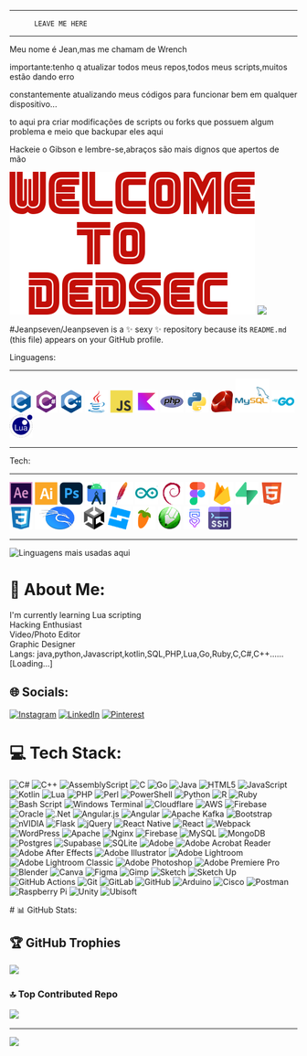 ____________________________________

          LEAVE ME HERE
____________________________________
<!--   
███████╗███████╗ ██████╗  ██████╗██╗███████╗████████╗██╗   ██╗
██╔════╝██╔════╝██╔═══██╗██╔════╝██║██╔════╝╚══██╔══╝╚██╗ ██╔╝
█████╗  ███████╗██║   ██║██║     ██║█████╗     ██║    ╚████╔╝ 
██╔══╝  ╚════██║██║   ██║██║     ██║██╔══╝     ██║     ╚██╔╝  
██║     ███████║╚██████╔╝╚██████╗██║███████╗   ██║      ██║   
╚═╝     ╚══════╝ ╚═════╝  ╚═════╝╚═╝╚══════╝   ╚═╝      ╚═╝   
                                                    
 
   _   
 _| |_ 
|_   _|
  |_|  

 /$$$$$$$  /$$$$$$$$ /$$$$$$$   /$$$$$$  /$$$$$$$$  /$$$$$$ 
| $$__  $$| $$_____/| $$__  $$ /$$__  $$| $$_____/ /$$__  $$
| $$  \ $$| $$      | $$  \ $$| $$  \__/| $$      | $$  \__/
| $$  | $$| $$$$$   | $$  | $$|  $$$$$$ | $$$$$   | $$      
| $$  | $$| $$__/   | $$  | $$ \____  $$| $$__/   | $$      
| $$  | $$| $$      | $$  | $$ /$$  \ $$| $$      | $$    $$
| $$$$$$$/| $$$$$$$$| $$$$$$$/|  $$$$$$/| $$$$$$$$|  $$$$$$/
|_______/ |________/|_______/  \______/ |________/ \______/ 
                                                            
    :::     :::::::::: :::     ::: :::::::::: :::::::::  
   :+:      :+:        :+:     :+: :+:        :+:    :+: 
  +:+ +:+   +:+        +:+     +:+ +:+        +:+    +:+ 
 +#+  +:+   +#++:++#   +#+     +:+ +#++:++#   +#++:++#:  
+#+#+#+#+#+ +#+         +#+   +#+  +#+        +#+    +#+ 
      #+#   #+#          #+#+#+#   #+#        #+#    #+# 
      ###   ##########     ###     ########## ###    ### 

      ⠀⠀⠀⠀⠀⠀⠀⠀⠀⠀⠀⠀⠀⠀⠀⠀⠀⠀⠀⠀⠀⠀⠀⠀⠀⠀⠀⠀⠀⠀⠀⠀⠀⠀⠀⠀⠀⠀⠀⠀⠀⠀⠀⠀⠀⠀⠀⠀⠀⠀⠀⠀⠀⠀⠀⠀⠀⠀⠀⠀⠀⠀⠀⠀⠀
⠀⠀⠀⠀⠀⠀⠀⠀⠀⠀⠀⠀⠀⠀⠀⠀⠀⠀⠀⠀⠀⠀⠀⠀⠀⠀⠀⠀⠀⠀⠀⠀⠀⠀⠀⠀⠀⠀⠀⠀⠀⠀⠀⠀⠀⠀⠀⠀⠀⠀⠀⠀⠀⠀⠀⠀⠀⠀⠀⠀⠀⠀⠀⠀⠀
⠀⠀⠀⠀⠀⠀⠀⠀⠀⠀⠀⠀⠀⠀⠀⠀⠀⠀⠀⠀⠀⠀⠀⠀⠀⠀⠀⢀⣀⠶⣶⣶⠂⣰⣶⢀⡀⠀⠀⠀⠀⠀⠀⠀⠀⠀⠀⠀⠀⠀⠀⠀⠀⠀⠀⠀⠀⠀⠀⠀⠀⠀⠀⠀⠀
⠀⠀⠀⠀⠀⠀⠀⠀⠀⠀⠀⠀⠀⠀⠀⠀⠀⠀⠀⠀⠀⠀⠀⠀⢠⣤⣾⣿⣿⣾⣿⣿⣾⣿⣿⣾⣷⣿⣶⣦⠀⠀⠀⠀⠀⠀⠀⠀⠀⠀⠀⠀⠀⠀⠀⠀⠀⠀⠀⠀⠀⠀⠀⠀⠀
⠀⠀⠀⠀⠀⠀⠀⠀⠀⠀⠀⠀⠀⠀⠀⠀⠀⠀⠀⠀⠀⠀⠀⣀⣿⣿⣿⣿⡿⢉⣿⣿⣿⣿⠿⢙⣿⣿⣿⣿⠿⣹⣤⣀⡀⠀⠀⠀⠀⠀⠀⠀⠀⠀⠀⠀⠀⠀⠀⠀⠀⠀⠀⠀⠀
⠀⠀⠀⠀⠀⠀⠀⠀⠀⠀⠀⠀⠀⠀⠀⠀⠀⠀⠀⠀⠀⢀⣰⣿⣿⣿⡿⢋⣴⣿⣿⣿⡿⢋⣴⣿⣿⣿⡿⢋⣴⣿⣿⣿⡷⢀⣀⠀⠀⠀⠀⠀⠀⠀⠀⠀⠀⠀⠀⠀⠀⠀⠀⠀⠀
⠀⠀⠀⠀⠀⠀⠀⠀⠀⠀⠀⠀⠀⠀⠀⠀⠀⠀⠀⢠⣤⣿⣿⣬⣿⣿⣤⣾⣿⣤⣿⣿⣤⣾⣿⣬⣿⣿⣴⣿⣯⣼⣿⣿⣴⣿⣿⣤⡀⠀⠀⠀⠀⠀⠀⠀⠀⠀⠀⠀⠀⠀⠀⠀⠀
⠀⠀⠀⠀⠀⠀⠀⠀⠀⠀⠀⠀⠀⠀⠀⠀⠀⠀⣠⣾⣿⣿⣿⠿⣿⣿⣿⣿⣿⠿⣿⣿⣿⣿⣿⠿⣿⣿⣿⣿⣿⠿⣿⣿⣿⣿⣿⠿⠄⠀⠀⠀⠀⠀⠀⠀⠀⠀⠀⠀⠀⠀⠀⠀⠀
⠀⠀⠀⠀⠀⠀⠀⠀⠀⠀⠀⠀⠀⠀⠀⠀⠀⢀⣿⣿⣿⡿⠃⣠⣿⣿⣿⡿⠛⣠⣿⣿⣿⡿⠃⣸⣿⣿⣿⡿⠃⣸⣿⣿⣿⡿⢃⣼⡇⠀⠀⠀⠀⠀⠀⠀⠀⠀⠀⠀⠀⠀⠀⠀⠀
⠀⠀⠀⠀⠀⠀⠀⠀⠀⠀⠀⠀⠀⠀⠀⠀⢀⠻⣿⣿⠟⣡⣾⠿⣿⣿⠏⣱⣾⠿⣿⣿⠏⣱⣿⠿⣿⣿⠏⣱⡿⢿⣿⣿⠏⣰⣿⢿⣿⠀⠀⠀⠀⠀⠀⠀⠀⠀⠀⠀⠀⠀⠀⠀⠀
⠀⠀⠀⠀⠀⠀⠀⠀⠀⠀⠀⠀⠀⠀⠀⠀⢸⣶⣿⣿⣶⣿⣿⣶⣿⣿⣶⣿⣿⣶⣿⣿⣾⣿⣿⣶⣿⣿⣾⣿⣿⣶⣿⣿⣾⣿⣿⣾⣿⠀⠀⠀⠀⠀⠀⠀⠀⠀⠀⠀⠀⠀⠀⠀⠀
⠀⠀⠀⠀⠀⠀⠀⠀⠀⠀⠀⠀⠀⠀⠀⢠⠼⢛⣿⣿⣿⣿⡿⢛⣿⣿⣿⣿⡿⠻⠿⠿⠿⢿⠿⢛⣿⣿⣿⣿⠟⢛⣿⣿⣿⣿⠟⢛⣿⡧⠀⠀⠀⠀⠀⠀⠀⠀⠀⠀⠀⠀⠀⠀⠀
⠀⠀⠀⠀⠀⠀⠀⠀⠀⠀⠀⠀⠀⠀⠀⢈⣱⣿⣿⣿⡿⠋⣰⣿⣿⣿⡿⠏⠁⠀⠀⠀⠀⠈⠀⠙⠿⠿⠿⢋⣴⣿⣿⣿⡿⢋⣴⣿⣿⣷⡆⠀⠀⠀⠀⠀⠀⠀⠀⠀⠀⠀⠀⠀⠀
⠀⠀⠀⠀⠀⠀⠀⠀⠀⠀⠀⠀⠀⠀⠀⣼⣿⣤⣿⣿⣤⣿⣿⡤⠟⠁⠀⠀⠀⠀⠀⠀⠀⠀⠀⠀⠀⠀⠀⠀⠀⠘⠛⢿⣴⣿⣿⣼⣿⣯⣤⡀⠀⠀⠀⠀⠀⠀⠀⠀⠀⠀⠀⠀⠀
⠀⠀⠀⠀⠀⠀⠀⠀⠀⠀⠀⠀⠀⠀⠀⢸⣿⠿⣿⣿⣿⡿⠛⠀⠀⠀⠀⠀⠀⠀⠀⠀⠀⠀⠀⠀⠀⠀⠀⠀⠀⠀⠀⠀⠈⠻⣿⢿⣿⣿⣿⡇⠀⠀⠀⠀⠀⠀⠀⠀⠀⠀⠀⠀⠀
⠀⠀⠀⠀⠀⠀⠀⠀⠀⠀⠀⠀⠀⠀⠀⠸⢋⠰⣿⣿⡿⠁⠀⠀⠀⠀⠀⠀⠀⠀⠀⠀⠀⠀⠀⠀⠀⠀⠀⠀⠀⠀⠀⠀⠀⠀⣉⢾⣿⡿⢿⠿⠀⠀⠀⠀⠀⠀⠀⠀⠀⠀⠀⠀⠀
⠀⠀⠀⠀⠀⠀⠀⠀⠀⠀⠀⠀⠀⠀⠀⡔⢢⠘⣿⣿⠀⠀⠀⠀⠀⢠⠀⡄⠀⠀⠀⠀⠀⠀⠀⠀⠀⣤⢂⡜⣠⠀⠀⠀⠀⠐⣄⢺⡛⣄⢢⡐⡄⠀⠀⠀⠀⠀⠀⠀⠀⠀⠀⠀⠀
⠀⠀⠀⠀⠀⣀⣀⣶⣶⣤⡄⣀⣀⣀⣴⣿⡿⣉⣿⣿⣿⠀⠀⠀⢸⣿⣿⣿⡿⡁⠀⠀⢀⡀⠀⢸⣿⣿⣿⣿⠿⠁⠀⠀⢀⣸⠏⣩⣿⣿⣿⣿⠇⣠⣶⣶⣴⣦⠄⣠⣀⣀⠀⠀⠀
⠀⠀⢀⠀⡐⣈⣿⣿⣿⢋⡑⢈⣿⣿⣿⠋⠀⣨⣿⣿⡿⠂⠀⠀⠈⠙⡿⢋⡐⠁⠀⠀⡖⢃⠀⠀⠙⠻⠛⠋⠀⠀⠀⠀⡘⢉⠂⣹⣿⣿⡟⢉⠂⣹⣿⣿⡟⠁⠀⣹⣿⣿⡗⣀⠀
⠀⡜⢠⠃⠈⢠⣿⠟⠀⠃⠀⢤⣿⠟⠀⠃⠘⢤⡿⠛⡀⠃⠀⠀⠀⠀⠀⠀⠀⠀⠀⠚⡄⢣⠚⠀⠀⠀⠀⠀⠀⠀⠀⠀⡜⢠⠑⣼⣿⠋⠘⠀⠀⣜⠛⠋⠈⠠⠃⡼⠛⠃⠀⠠⠃
⣶⣾⣶⣷⣼⠶⣷⣾⣶⣷⣾⠶⣷⣾⣶⣷⣾⠶⣷⣾⣶⣇⠀⠀⠀⠀⠀⠀⠀⠀⠀⠉⠀⠀⠉⠀⠀⠀⠀⠀⠀⠀⠀⣀⣾⣷⠷⢠⣶⠧⣾⣷⠇⢰⣶⠷⣾⣶⠇⢰⣶⠇⢸⣶⠇
⣽⣿⣿⠛⢃⠐⣿⣿⣿⠛⢋⠐⣿⣿⣿⠋⢉⠐⣿⣿⣿⠋⢀⠀⣄⣀⡆⠀⠀⠀⠀⠀⠀⠀⠀⠀⠀⠀⠀⠀⣀⠒⢂⣿⡟⠋⣀⠚⢉⣶⡟⠋⡀⠚⢡⣾⡟⠉⡀⠚⢡⣾⡟⠁⡀
⣿⠟⠀⠀⠀⢘⡿⠟⠀⠈⠡⢘⡿⠟⠀⠌⠠⠚⡿⠛⠀⠌⠠⢛⡿⠟⠠⠜⠠⢀⠀⠀⠀⠀⠀⢸⡇⠀⡠⠜⠀⢸⡿⠋⡀⠈⠀⣻⡿⠋⠀⠘⠀⣻⡿⠃⠠⠘⠄⢻⠿⠃⠠⠐⠀
⣁⣰⠈⣄⣱⠈⣁⣰⠉⣎⣱⠈⣁⣰⠉⣎⣰⠉⣁⣰⠉⣎⣰⠉⣁⣰⠀⠈⠱⢉⣁⣀⠁⣀⣶⢈⡁⣦⠁⠀⠀⢈⣁⣦⢱⣌⣦⢉⣁⡆⢱⡈⡄⢉⣀⡆⢱⠉⡄⢉⣀⡆⢡⠈⡆
⡟⢩⣴⡟⠃⢠⣿⢫⣶⣿⠋⢠⡟⢣⣶⡟⠋⢠⡟⢣⣾⡟⠋⣤⡟⢣⠂⠀⠀⠈⠛⠁⠚⠛⠁⠘⠃⠀⠀⠀⠀⣼⡟⢡⠂⠙⠁⣼⡟⡅⢢⠐⠀⣼⡟⡕⠊⠒⠀⣼⠛⡕⠀⠐⠀
⣠⣾⠿⠁⡠⢈⡁⢾⠟⢁⡰⢈⡑⢾⠟⢁⡰⢉⡁⢈⠋⢁⠰⣉⡱⢈⠆⠀⠀⠀⠀⠀⠀⠀⠀⠀⠀⠀⠀⠀⠀⣉⡱⣉⠎⢀⠖⣉⠱⡁⠎⢀⠂⣉⠰⡁⠈⣀⠂⣉⠀⡁⠀⣀⠆
⡄⠃⢠⠂⠐⢠⡄⠂⠄⠂⠐⢠⡔⠂⠄⠂⠐⢤⡄⠀⠄⠢⠐⣤⡔⠂⠄⢢⠀⠀⠀⠀⠀⠀⠀⠀⠀⠀⠀⠠⠒⣤⠔⠀⡔⠠⠒⣤⠐⠀⠔⠠⠂⣼⠓⠀⠔⠠⠂⣼⠒⠠⡐⢀⠂
⠄⡸⢀⠀⡸⠀⢄⡸⣀⢇⡨⠀⢄⡸⡀⢇⠨⠀⢄⠸⡀⢇⠸⠀⢄⠸⡈⢆⠹⠠⢄⠀⡀⢀⠀⠠⢄⠤⡸⢇⠄⠠⢄⠻⡸⢀⠗⢠⣶⠇⣸⣶⠇⢰⣦⢇⣸⣶⠇⢰⣴⠇⣸⣀⠇
⠂⡑⢈⠀⢀⠒⢂⡑⣀⠆⢁⠰⢊⡑⣀⠊⢀⠒⢊⡀⣁⠊⢀⠲⢊⡐⡁⠊⢀⠲⢈⠐⡁⠊⣀⠒⢊⠐⡑⠂⣀⠒⢊⠒⡑⠈⣀⠺⢉⣾⡿⠉⡀⠞⢩⣾⡟⠉⡀⠚⣡⣾⡟⠁⡀
⠃⠜⠀⠀⢂⠘⠣⡜⠀⡄⢃⠘⠣⡘⠀⡜⠂⠛⠣⠘⠀⡜⠀⠛⢣⠘⠀⡜⠀⠀⢣⠘⠀⡜⠀⠈⢣⠘⠠⡜⠀⠘⢢⠛⠀⠘⡀⢻⣿⠋⠀⠘⡀⢻⣿⠋⢀⠘⡄⢻⡿⠃⠀⠐⠀
⡁⢰⠈⡀⢠⠉⡁⢠⠉⡀⢠⠉⡁⢠⠉⡀⢠⠉⡁⢠⠉⡀⢠⠉⣁⣠⢁⣄⣤⢉⣁⣤⠁⣀⣤⢉⡁⣤⢁⡀⣀⢉⣁⣤⢡⣌⣤⢉⣁⡆⢱⣈⡄⢉⣀⡄⢡⣈⡄⢉⣀⡎⢡⠉⡄
⡁⢊⠐⡀⠀⣠⡕⢊⠒⡑⠊⣠⡑⢂⠒⡑⠊⣀⡑⢊⣶⡗⠊⣨⡟⢁⣶⡟⠉⣨⡟⣡⣾⡟⠁⣈⡐⢀⢊⡑⠈⢸⡟⣡⣾⡟⠁⣼⡟⣡⣾⡟⠁⣼⠟⡑⢚⠛⠁⣸⠛⡁⠂⠐⠁
⠄⢣⠘⠀⠘⠀⠄⢣⠙⠀⠘⠀⣼⡧⠁⠠⠜⠤⣼⡿⠋⠠⠘⠤⣼⡿⠃⠠⠘⠤⣼⡿⠃⠠⠉⣤⠜⠤⠃⠀⠀⢤⣼⠿⠃⠠⠉⠤⠜⠟⠃⠠⠁⠤⠞⠄⠁⠤⠃⢤⠉⡄⠀⠤⠃

⣿⣿⣿⣿⣿⣿⣿⣿⣿⣿⣿⣿⣿⣿⣿⣿⣿⣿⣿⣿⣿⣿⣿⣿⣿⣿⣿⣿⣿⣿⣿⣿⣿⣿⣿⣿⣿⣿⣿⣿⣿⣿⣿⣿⣿⣿⡇
⣿⣿⣿⣿⣿⣿⣿⣿⣿⣿⣿⣿⣿⣿⣿⣿⣿⣿⣿⣿⣿⣿⣿⣿⣿⣿⣿⣿⣿⣿⣿⣿⣿⣿⣿⣿⣿⣿⣿⣿⣿⣿⣿⣿⣿⣿⡇
⣿⣿⣿⣿⣿⣿⣿⣿⣿⣿⣿⣿⣿⣿⣿⣿⣿⣿⣿⣿⣿⣿⣿⣿⣿⣿⣿⣿⣿⣿⣿⣿⣿⣿⣿⣿⣿⣿⣿⣿⣿⣿⣿⣿⣿⣿⡇
⣿⣿⣿⣿⣿⣿⣿⣿⣿⣿⣿⣿⣿⣿⣿⣿⣿⣿⣿⣿⣿⣿⣿⣿⣿⣿⣿⣿⣿⣿⣿⣿⣿⣿⣿⣿⣿⣿⣿⣿⣿⣿⣿⣿⣿⣿⡇
⣿⣿⣿⣿⣿⣿⠿⣿⣿⣿⣿⣿⣿⣿⣿⣿⣿⣿⣿⣿⣿⣿⣿⣿⣿⣿⣿⣿⣿⣿⣿⣿⣿⣿⣿⣿⣿⣿⣿⣿⣿⣿⣿⣿⣿⣿⡇
⣿⣿⣿⣿⡿⢫⣾⡿⠿⠿⠟⠉⣿⣿⣿⣿⣿⣿⣿⣿⣿⣿⣿⣿⣿⣿⣿⣿⣿⣿⣿⣿⣿⣿⣿⣿⣿⣿⣿⣿⣿⣿⣿⣿⣿⣿⡇
⣿⣿⣿⠟⣱⠿⣩⣄⣶⣶⢦⠮⠭⠙⢛⣿⣿⣿⣿⣿⣿⣿⣿⣿⣿⣿⣿⣿⣿⣿⣿⣿⣿⣿⣿⣿⣿⣿⣿⣿⣿⣿⣿⣿⣿⣿⡇
⣿⣿⡏⣼⡇⣾⣿⡏⣿⣉⣉⠉⠉⠄⠠⢿⡇⣿⣿⣿⣿⣿⣿⣿⣿⣿⣿⣿⣿⣿⣿⣿⣿⣿⣿⣿⣿⣿⣿⣿⣿⣿⣿⣿⣿⣿⡇
⣿⣿⢰⣿⡇⣽⢛⠛⠻⠄⠒⢀⣲⣶⣿⣶⣄⠻⣿⣿⣿⣿⣿⣿⣿⣿⣿⣿⣿⣿⣿⣿⣿⣿⣿⣿⣿⣿⣿⣿⣿⣿⣿⣿⣿⣿⡇
⣿⣯⣘⣛⡃⣿⢠⣶⣿⣿⣷⣶⣬⣛⠿⣿⣿⣧⡙⢛⣿⣿⣿⣿⣿⣿⣿⣿⣿⣿⣿⣿⣿⣿⣿⣿⣿⣿⣿⣿⣿⣿⣿⣿⣿⣿⡇
⣿⣿⣿⣿⡇⡏⣾⣿⣿⣿⣿⣿⣿⣿⣷⣤⡙⢿⣷⡌⢉⣿⣿⣿⣿⣿⣿⣿⣿⣿⣿⣿⣿⣿⣿⣿⣿⣿⣿⣿⣿⣿⣿⣿⣿⣿⡇
⣿⣿⣿⣿⣷⢰⣿⣿⣿⣿⣿⣿⣿⣿⣿⣿⣡⡎⠟⣡⣾⣿⣿⣿⠿⠿⣿⣿⣿⣿⣿⣿⣿⣿⣿⣿⣿⣿⣿⣿⣿⣿⣿⣿⣿⣿⡇
⣿⣿⣿⣿⡇⠹⠿⢿⣿⣿⣿⣿⣿⣿⣿⣿⡟⣡⣾⣿⡿⢋⣅⣀⣿⣿⣇⣂⣨⡙⢿⣿⣿⣿⣿⣿⣿⣿⣿⣿⣿⣿⣿⣿⣿⣿⡇
⣿⣿⣿⠟⣠⣤⣤⣤⣄⡈⠙⠻⣿⢃⣿⠋⣼⣿⣿⣿⠃⣸⣿⣿⣿⣵⣾⣿⡟⢿⣆⢻⣿⣿⣿⣿⣿⣿⣿⣿⣿⣿⣿⣿⣿⣿⡇
⣿⣿⣿⢸⣿⣿⣿⣿⣿⣿⣷⣤⡈⡘⢿⢸⣿⣿⣿⣏⢘⡓⣿⢒⣚⡻⢿⣿⣇⢸⣿⢸⣿⣿⣿⣿⣿⣿⣿⣿⣿⣿⣿⣿⣿⣿⡇
⣿⣿⡇⣸⣿⣿⣿⣿⣿⣿⣿⣿⣷⣌⢲⡘⣿⣿⣿⣿⠸⠣⠹⠙⣿⡿⢸⡟⡿⣿⠁⣼⣿⣿⣿⣿⣿⣿⣿⣿⣿⣿⣿⣿⣿⣿⡇
⣿⣿⢡⣿⣿⣿⣿⣿⣿⣿⣿⣿⣿⣿⣦⠳⡜⢿⣿⣧⠰⡂⠃⣦⣬⠴⣷⠄⢊⡼⢣⣿⣿⣿⣿⣿⣿⣿⣿⣿⣿⣿⣿⣿⣿⣿⡇
⣿⡟⣼⣿⣿⣿⣿⣿⣿⣿⣿⣿⣿⣿⣿⣧⡹⠀⡙⢿⡇⠀⠒⠛⠟⢰⡆⠄⢨⣴⣿⣿⣿⣿⣿⣿⣿⣿⣿⣿⣿⣿⣿⣿⣿⣿⡇
⣿⡇⠃⢻⠏⣹⣿⣿⣿⣿⣿⣿⣿⣿⣿⣿⣧⢸⣿⣄⢻⣶⡆⠀⣾⡟⠀⠿⢠⣿⣿⣿⣿⣿⣿⣿⣿⣿⣿⣿⣿⣿⣿⣿⣿⣿⡇
⣿⠃⠀⠈⡀⣿⣿⣿⣿⣿⣿⣿⣿⣿⣿⣿⣿⠘⣿⣿⣇⢻⣧⡀⠉⣀⠎⠀⣿⣿⣿⣿⣿⣿⣿⣿⣿⣿⣿⣿⣿⣿⣿⣿⣿⣿⡇
⡿⢀⠐⠀⢠⢹⣿⣿⣿⠈⣿⣿⣿⣿⣿⣿⡟⣰⣿⣿⣿⠸⠟⡓⠄⠀⠃⠡⠯⠭⠭⠁⢸⣿⣿⣿⣿⣿⣿⣿⣿⣿⣿⣿⣿⣿⡇
⠇⠀⠈⠗⡀⠸⣿⣿⠏⢀⣿⣿⣿⣿⣿⢋⣰⣿⣿⣿⡿⠈⢡⡴⢠⣵⣶⠶⢟⠁⠁⠈⣿⣿⣿⣿⣿⣿⣿⣿⣿⣿⣿⣿⣿⣿⡇
⠀⡄⢀⢰⡀⣂⠿⠡⢂⣼⣷⣬⡝⢋⣤⣽⣟⣛⣛⠛⠠⣀⣼⡼⠍⢁⡦⠭⠐⢠⡴⣃⣿⣿⣿⣿⣿⣿⣿⣿⣿⣿⣿⣿⣿⣿⡇
⠀⣿⣆⡨⠁⠐⡤⢡⣿⣿⣿⣿⡇⢸⣿⣿⣿⣿⠇⠀⠁⣸⠤⣀⣀⣠⠤⢆⡴⠊⠀⣿⣿⣿⣿⣿⣿⣿⣿⣿⣿⣿⣿⣿⣿⣿⡇
⣦⣿⣿⣷⡄⠀⢄⢺⣿⣿⣿⣿⣇⣿⣿⣿⣿⣇⠈⠀⣤⠟⣀⣉⣀⠀⡠⠊⢀⠀⢸⣿⣿⣿⣿⣿⣿⣿⣿⣿⣿⣿⣿⣿⣿⣿⡇
⣿⣿⣿⣿⣿⣦⠻⢊⠻⣿⣿⣿⣿⣿⣿⣿⣿⠀⠀⣖⢱⠠⠭⢉⠱⠌⠱⡚⠁⢀⣾⣿⣿⣿⣿⣿⣿⣿⣿⣿⣿⣿⣿⣿⣿⣿⡇
⣿⣿⣿⣿⣿⣿⣧⡀⡀⠨⣝⠻⢿⣿⣿⣿⣿⣿⣿⡙⠀⢡⡴⢂⣠⡤⠅⠀⠀⣼⣿⣿⣿⣿⣿⣿⣿⣿⣿⣿⣿⣿⣿⣿⣿⣿⡇
⣿⣿⣿⣿⣿⣿⣿⣷⣄⠄⠢⣌⡲⢬⣙⡻⠿⠿⢋⣁⡼⠋⠀⢉⡀⠄⠂⠀⣼⣿⣿⣿⣿⣿⣿⣿⣿⣿⣿⣿⣿⣿⣿⣿⣿⣿⡇
⣿⣿⣿⣿⣿⣿⣿⣿⣿⣷⣄⡈⠅⣀⠉⠈⠄⣶⠟⣩⣶⣧⡈⢄⠐⠂⣠⣾⣿⣿⣿⣿⣿⣿⣿⣿⣿⣿⣿⣿⣿⣿⣿⣿⣿⣿⡇
⣿⣿⣿⣿⣿⣿⣿⣿⣿⣿⣿⣿⣷⣦⣍⣀⠐⢈⣾⣿⣿⣿⣿⣷⣶⣿⣿⣿⣿⣿⣿⣿⣿⣿⣿⣿⣿⣿⣿⣿⣿⣿⣿⣿⣿⣿⡇
⣿⣿⣿⣿⣿⣿⣿⣿⣿⣿⣿⣿⣿⣿⣿⣿⣿⣿⣿⣿⣿⣿⣿⣿⣿⣿⣿⣿⣿⣿⣿⣿⣿⣿⣿⣿⣿⣿⣿⣿⣿⣿⣿⣿⣿⣿⡇
⠀⠀⠀⠀⠀⠀⢀⣀⣀⠀⣀⣀⣀⡀⠀⣀⣀⣀⠀⠀⠀⠀⠀⠀⠀⠀⣀⠀⠀⠀⠀⠀⠀⠀⠀⠀⠀⠀⣀⣀⣄⡀⢀⠀⠀⠀⠀⠀⠀⠀⠀⠀⠀⠀⠀⠀⠀⠀⠀⠀⠀
⠀⠀⠀⣀⣤⣶⣿⣿⣿⣶⠿⠉⢩⡄⣼⣿⠟⠁⠀⠀⠀⠀⠀⠀⠀⠀⠈⠉⣿⣿⡖⠀⠀⣀⣀⣤⣴⣶⣄⠈⠁⠉⠻⣧⡀⠀⠀⠀⠀⠀⠀⠀⠀⠀⠀⠀⠀⠀⠀⠀⠀
⠀⢠⡾⠋⠡⠞⠉⠩⠟⠁⠀⣰⣿⣿⣿⠏⠀⠀⠀⠀⠀⠀⠀⠀⠀⠀⠀⠀⠈⠻⣿⣶⠚⠛⠛⠯⣄⡀⠀⠙⠀⠀⠀⠹⣿⢧⡀⠀⠀⠀⠀⠀⠀⠀⠀⠀⠀⠀⠀⠀⠀
⢀⡿⠁⠀⣶⠋⠀⠀⠀⠀⢀⣿⢇⣿⠇⣠⠀⠀⠀⠀⠀⠀⠀⣀⣀⣤⡤⠤⠤⠀⠙⣯⡿⠁⠀⠀⠀⠙⠦⠀⠀⠀⠀⠀⠈⣿⣷⡀⠀⠀⠀⠀⠀⠀⠀⠀⠀⠀⠀⠀⠀
⢸⡇⠀⢸⣇⠀⠀⠀⠀⡠⣼⣿⣼⡏⠐⠃⠀⠀⠀⢀⣤⣶⢟⣩⣤⣀⠀⠀⠀⠀⠀⠘⠻⣏⣉⣑⡒⠢⣄⠀⠀⠀⠀⠀⠀⢹⡏⡇⠀⠀⠀⠀⠀⠀⠀⠀⠀⠀⠀⠀⠀
⠀⢷⡄⠀⠻⢧⣤⣤⠞⢠⣿⣿⡟⠀⠀⠀⢤⠀⠾⠟⠋⣰⣫⡿⠛⣛⢻⡆⠀⠀⠀⠀⣠⠞⠉⠀⠉⢧⣈⡇⠀⠈⢧⠀⠀⠈⣿⣷⣠⡞⢛⡉⠛⠶⣄⠀⠀⠀⠀⠀⠀
⠀⠈⠻⣷⣄⣰⠟⢁⣴⣿⣿⠟⠀⠀⠀⠀⠈⠂⠀⠀⠀⠻⣿⠀⣿⣿⡿⠀⠀⠀⠀⢰⣿⡀⠀⢀⣾⣿⣿⠃⠀⠀⢨⡆⠀⠀⠘⠎⠛⢻⣿⣿⠀⠀⠈⢷⡀⠀⠀⠀⠀
⠀⠀⠀⠈⠻⣍⣩⣿⣿⣿⠁⢀⣴⡶⠒⢶⣄⠀⠀⠀⠀⠀⠉⠒⠋⢻⡿⠀⠀⠀⠀⣿⣿⡇⡀⠰⠿⣿⣧⠆⠀⠀⢀⠇⠀⠀⠀⠀⠀⣸⠻⣿⠀⠀⠀⠈⣿⣹⣦⡀⠀
⠀⠀⠀⠀⠀⠀⠀⠀⠹⣿⡀⣾⠋⣀⣠⣀⠙⣧⠀⠀⠀⠀⠀⠀⠀⠀⠀⠀⠀⠀⠀⠘⣿⣿⣧⠀⠀⠀⠀⠀⢀⣴⠏⠀⢠⣄⣠⠤⠚⠁⠀⠁⠀⠀⠀⣰⣿⣿⣿⠛⢦
⠀⠀⠀⠀⠀⠀⠀⠀⠀⠈⢷⡇⣾⣷⣾⣿⠶⢼⡆⠀⠀⠀⠀⠀⠀⠀⠀⠀⠀⠀⠀⠀⠈⠻⠿⣷⣦⣤⡤⠶⠻⠋⠀⠀⠀⠉⠙⠂⠀⠠⠠⢀⣀⣠⣼⣛⠛⢿⠁⠀⠘
⠀⠀⠀⠀⠀⠀⠀⠀⠀⠀⠈⢿⣿⠧⢸⣿⡟⠉⣧⠀⠀⠀⠀⠀⠀⠀⠀⠀⠀⠀⠀⠀⠀⣴⣿⣿⣿⣤⠌⠉⠛⠳⠀⠀⣀⣀⣤⣀⠀⠀⣸⣟⡛⠛⠉⢿⣿⣶⡄⣀⣰
⠀⠀⠀⠀⠀⠀⠀⠀⠀⠀⠀⠈⢿⣧⡀⠛⠁⠀⣟⠀⠀⠀⠀⠶⠀⠀⠀⠀⠀⠀⠀⠀⢸⣿⣿⣿⣿⣿⣧⣤⣶⣶⣦⣀⣀⣈⣿⣿⣧⡼⠉⠉⠀⠀⠀⡼⠿⠏⡇⢹⣿
⠀⠀⠀⠀⠀⠀⠀⠀⠀⠀⠀⠀⠘⣿⣷⠀⠀⠀⢹⠻⢶⡀⠀⠀⠀⠀⣀⣀⡀⠀⠀⠀⠸⣿⣿⣿⣿⣿⣿⣿⣿⣿⣿⣿⣿⣷⣾⣿⣿⣷⣄⡀⠀⠀⠀⠀⠠⠚⠁⠀⢰
⠀⠀⠀⠀⠀⠀⠀⠀⠀⠀⠀⠀⠀⢹⣿⣆⠀⠀⠀⠀⠀⠀⠀⢀⡴⠋⢁⣈⣽⣶⣤⣀⠀⠻⣿⣿⣿⣿⠿⠻⠟⠋⠉⠻⣿⣿⣿⣿⣿⣿⣿⣿⣶⣤⣤⣀⣀⣀⣤⣤⡟
⠀⠀⠀⠀⠀⠀⠀⠀⠀⠀⠀⠀⠀⠀⣿⣿⣦⡀⠀⠀⠀⠀⡞⠋⣠⠞⢉⣤⣾⣿⣿⣿⣇⠀⠈⣽⠟⠁⠀⠀⠀⠀⠀⠀⠈⠻⣿⣿⣿⣿⣿⣿⣿⣿⣿⣿⣿⣿⣿⠟⠀
⠀⠀⠀⠀⠀⠀⠀⠀⠀⠀⠀⠀⠀⠀⢹⣿⣿⣷⣄⡀⠀⠀⠳⣴⣷⣾⣿⣿⣿⠟⢁⣾⣿⣤⠞⠁⠀⠀⠀⠀⠀⠀⠀⠀⠀⠀⠈⠻⣿⣿⣿⣿⣿⣿⣿⣿⣿⠟⠁⠀⠀
⠀⠀⠀⠀⠀⠀⠀⠀⠀⠀⠀⠀⠀⠀⢸⣿⣿⠿⣿⣿⣦⣀⠀⠈⠻⣿⡏⢉⣠⣴⡿⢋⣾⠋⠀⠀⠀⠀⠀⠀⠀⠀⠀⠀⠀⠀⠀⠀⠀⠉⠙⠛⠛⠛⠋⠉⠀⠀⠀⠀⠀
⠀⠀⠀⠀⠀⢀⣴⣾⠋⢻⣶⡄⠀⢀⡟⣼⡾⠟⠋⣻⣿⣿⣷⣦⣄⠘⢿⡟⣛⣩⣴⣿⠇⠀⠀⠀⠀⠀⠀⠀⠀⠀⠀⠀⠀⠀⠀⠀⠀⠀⠀⠀⠀⠀⠀⠀⠀⠀⠀⠀⠀
⠀⠀⠀⠀⣴⠿⠋⢹⣇⣀⢀⣿⡴⠋⣾⠋⠀⠀⡀⣿⡿⠷⠘⢿⣿⣿⣦⣍⠉⠉⠁⡼⠀⠀⠀⠀⠀⠀⠀⠀⠀⠀⠀⠀⠀⠀⠀⠀⠀⠀⠀⠀⠀⠀⠀⠀⠀⠀⠀⠀⠀
⠀⠀⠀⢰⣧⠀⠀⠀⢙⣛⢋⡉⠀⢸⠃⠀⠀⢰⣧⠻⣇⠀⠀⠘⢿⣿⣿⣿⣿⣶⣴⠃⠀⠀⠀⠀⠀⠀⠀⠀⠀⠀⠀⠀⠀⠀⠀⠀⠀⠀⠀⠀⠀⠀⠀⠀⠀⠀⠀⠀⠀
⠀⠀⠀⠸⣿⣧⣀⠀⠀⠀⠹⠃⢀⣸⡀⠀⢦⠀⠻⣷⣌⠓⠀⠀⠀⠈⢿⣿⣿⣿⡏⠀⠀⠀⠀⠀⠀⠀⠀⠀⠀⠀⠀⠀⠀⠀⠀⠀⠀⠀⠀⠀⠀⠀⠀⠀⠀⠀⠀⠀⠀
⠀⠀⠀⠀⠙⠛⠉⠛⠒⠒⠒⠉⠉⠈⠛⠛⠛⠓⠀⠀⠀⠀⠀⠀⠀⠀⠀⠘⠛⡛⠀⠀⠀⠀⠀⠀⠀⠀⠀⠀⠀⠀⠀⠀⠀⠀⠀⠀⠀⠀⠀⠀⠀⠀⠀⠀⠀⠀⠀⠀⠀
⠀⠀⠀⠀⠀⠀⠀⠀⠀⠀⠀⠀⠀⠀⠀⠀⠀⠀⠀⠀⠀⠀⠀⠀⠀⣀⠀⠀⠀⠀⠀⠀⠀⠀⠀⠀⠀⠀⠀⠀⠀⠀⠀⠀⠀⠀⠀⠀⠀⠀⠀⠀⠀
⠀⠀⠀⠀⠀⠀⠀⠀⠀⠀⢠⡴⠶⠶⠶⠶⠶⠤⠤⠤⢤⣤⣠⡶⠻⠉⢹⣦⡀⠀⠀⠀⠀⠀⠀⠀⠀⠀⠀⠀⠀⠀⠀⠀⠀⠀⠀⠀⠀⠀⠀⠀⠀
⠀⠀⠀⠀⠀⠀⠀⠀⠀⠀⢿⣷⠀⢀⣀⡠⠤⠤⠤⠤⢄⣴⠟⠀⠀⠀⢀⣿⣿⣖⠶⠤⠤⣄⣀⣀⠀⠀⠀⠀⠀⠀⠀⠀⠀⠀⠀⠀⠀⠀⠀⠀⠀
⠀⠀⠀⠀⠀⠀⠀⠀⠀⠀⠸⣿⡄⠀⣀⣀⣀⣀⣀⣴⣿⠏⠀⠀⠀⡇⢘⣿⣿⣝⣧⣐⣒⣤⣬⠭⣉⣛⠒⠦⢤⣀⡀⠀⠀⠀⠀⠀⠀⠀⠀⠀⠀
⠀⠀⠀⠀⠀⠀⠀⠀⠀⠀⠀⢻⡀⠈⡍⠁⠀⠀⡾⢱⡟⠀⠀⠀⠀⡗⠈⢿⡿⠙⠚⢿⡄⠈⠉⠉⠓⠚⠿⢵⣖⣪⣭⣓⠢⣄⡀⠀⠀⠀⠀⠀⠀
⠀⠀⠀⠀⠀⠀⠀⠀⠀⠀⠀⢸⡜⠀⣷⠀⠀⢸⠃⣿⣇⠀⢀⢀⣈⣀⣀⡈⢷⣶⣷⣶⣿⠀⠀⠀⠀⠀⠀⠀⠀⠈⠉⠑⠶⠤⣉⡳⢦⡀⠀⠀⠀
⠀⠀⠀⠀⠀⠀⠀⠀⠀⠀⠀⠀⣧⡄⠸⡄⠀⢸⢠⣟⣧⣶⣿⣛⢿⣿⣿⣿⢷⣿⣿⡿⠿⡇⠀⠀⠀⠀⠀⠀⠀⠀⠀⠀⠀⠀⠀⠉⠑⠺⢷⣄⠀
⠀⠀⠀⠀⠀⠀⠀⠀⠀⠀⠀⠀⢹⡍⠀⣇⠀⣿⠻⣿⣿⣿⣿⣷⣦⡙⣿⣿⣿⣿⣯⣡⣤⣧⠀⠀⠀⠀⠀⠀⠀⠀⠀⠀⠀⠀⠀⠀⠀⠀⠀⠉⠛
⠀⠀⠀⠀⠀⠀⠀⠀⠀⠀⠀⠀⠘⡇⠀⢸⠀⣿⢼⣿⣿⠷⠋⡙⣟⣿⣉⠉⠹⢿⣿⣏⣿⣿⠀⠀⠀⠀⠀⠀⠀⠀⠀⠀⠀⠀⠀⠀⠀⠀⠀⠀⠀
⠀⠀⠀⠀⠀⠀⠀⠀⠀⠀⠀⠀⠀⢳⡀⠘⣆⣿⢸⣻⣿⣾⡏⣡⡄⣀⣉⣹⣶⣾⣿⡏⠟⣽⠀⠀⠀⠀⠀⠀⠀⠀⠀⠀⠀⠀⠀⠀⠀⠀⠀⠀⠀
⠀⠀⠀⠀⠀⠀⠀⠀⠀⠀⠀⠀⠀⠸⣿⡀⢻⡿⣌⣿⣿⣿⣿⠟⢛⣉⠁⠈⣿⣿⡟⠁⢠⣿⠀⠀⠀⠀⠀⠀⠀⠀⠀⠀⠀⠀⠀⠀⠀⠀⠀⠀⠀
⠀⠀⠀⠀⠀⠀⠀⠀⠀⠀⠀⠀⠀⠀⣯⠁⠘⣧⣿⣿⣿⣿⣿⣶⣶⣶⣶⣶⣿⡟⣤⣴⣿⣇⠀⠀⠀⠀⠀⠀⠀⠀⠀⠀⠀⠀⠀⠀⠀⠀⠀⠀⠀
⠀⠀⠀⠀⠀⠀⠀⠀⠀⠀⠀⢀⣠⡤⣿⣀⠀⢿⡏⢧⡈⣿⣿⣿⣿⣿⣿⣿⢿⠟⠛⠻⣿⠿⠙⣗⣦⣄⣀⠀⠀⠀⠀⠀⠀⠀⠀⠀⠀⠀⠀⠀⠀
⠀⠀⠀⠀⠀⠀⠀⠀⠀⢠⣶⠏⠁⢀⣿⡏⡀⢸⣷⣸⣿⡙⠿⣿⣿⣿⣿⣟⢮⡞⠀⠀⠋⠀⢘⣿⠟⠈⠉⠳⣦⠀⠀⠀⠀⠀⠀⠀⠀⠀⠀⠀⠀
⠀⠀⠀⠀⠀⠀⠀⠀⢰⣿⠁⣀⣀⣸⣿⣷⢷⠀⣿⣷⡱⣝⠒⣿⣿⢿⡿⣷⣿⠆⠀⣠⠂⢠⡟⡁⠀⠀⠈⠙⢿⣷⡄⠀⠀⠀⠀⠀⠀⠀⠀⠀⠀
⠀⠀⠀⠀⠀⠀⠀⣠⣿⣩⠠⠤⣀⣭⣿⣿⣞⡆⢹⣷⡿⣍⠓⠦⣼⣿⣿⡋⢁⣤⡞⣁⠴⠿⢋⣕⠀⡀⠀⠀⠀⢻⣇⠀⠀⠀⠀⠀⠀⠀⠀⠀⠀
⠀⠀⠀⠀⠀⢀⣼⠿⠏⢀⠀⠀⢸⣿⣿⣿⣿⢃⠀⣿⣿⠈⠣⡀⠨⣿⣿⣾⣛⣽⡟⠁⠛⣿⡿⠿⠀⡇⠀⠀⠀⠘⣿⡀⠀⠀⠀⠀⠀⠀⠀⠀⠀
⠀⠀⠀⠀⢠⠟⣿⠤⣄⠈⣳⣼⣿⣿⠝⠃⣿⣾⡀⢹⣌⡓⠦⠬⠿⠿⢿⣿⣯⣭⡔⠒⡛⠁⠀⡤⣠⣿⠀⡄⠀⢠⠈⣷⠀⠀⠀⠀⠀⠀⠀⠀⠀
⠀⠀⠀⢰⡏⠀⡏⣴⣟⣿⣿⣿⡿⠏⠀⠀⠘⣷⣧⣀⣏⣛⡲⠤⠿⣿⣿⣯⣭⣽⣶⠞⠁⣠⢞⣽⣿⡟⢨⠁⠀⢸⡆⢸⠀⠀⠀⠀⠀⠀⠀⠀⠀
⠀⠀⠀⣿⠁⣸⠃⠙⠛⣿⢦⣀⣀⣤⢶⣶⣿⣿⣿⣿⣶⣶⡏⠀⢀⠉⢻⣟⣫⠿⠊⢁⡾⠁⠉⣾⣿⣧⣾⣏⠀⢸⡇⣿⡆⠀⠀⠀⠀⠀⠀⠀⠀
⠀⠀⢸⡯⢰⠋⠀⣰⣿⣿⣿⡿⣿⡏⡠⣯⡈⣹⣟⣿⣝⣙⡇⠈⢩⣭⣿⣿⠇⢀⡴⠋⠀⠀⠐⣻⣿⢿⣿⠃⠀⣿⡇⠻⡇⠀⠀⠀⠀⠀⠀⠀⠀
⠀⢠⡿⢠⠏⠀⢀⣻⣿⠏⢿⣿⣸⢸⠁⠸⣿⣿⣿⢿⠛⣿⣷⣿⣿⣿⣷⠶⠚⠉⠀⠀⠀⠀⠘⢿⣿⣿⡷⡄⢸⣹⠇⠀⡇⠀⠀⠀⠀⠀⠀⠀⠀
⢠⡟⢀⣴⣶⣾⣿⣿⡏⣰⢸⠇⣇⡏⠀⠀⠙⣿⣿⣟⡄⢹⡿⠿⠛⠛⣿⣶⣶⡦⠤⢔⣂⣀⠀⣾⡟⠻⡿⠁⢌⡿⠀⢀⡇⠀⠀⠀⠀⠀⠀⠀⠀
⢸⠀⣸⠿⠟⠟⠙⡿⠀⡇⡾⢠⣏⢣⣄⢲⣄⡘⣿⣿⣷⠘⣇⢀⣒⡯⠉⠉⠁⠈⠓⠿⣿⠟⢰⣿⡇⠴⠁⠀⣼⡽⠁⢸⡇⠀⠀⠀⠀⠀⠀⠀⠀
⢘⣇⠉⠀⠀⣀⡼⠁⢸⣱⠇⢠⢻⡄⣿⣿⣿⣿⣿⣿⣏⠀⢻⣿⣷⣄⡄⠀⠀⢀⡤⠞⠁⢠⣿⣿⡀⠀⢀⣾⣵⡗⠀⣾⡇⠀⠀⠀⠀⠀⠀⠀⠀
⠾⢾⣆⣰⣶⣷⡄⠀⢡⠏⠀⠀⠈⠀⠉⠙⢿⢱⠙⢿⣿⣄⡸⣿⣿⣿⣿⡿⠟⢉⡠⠆⣰⢿⣿⢿⠁⣠⠋⠐⣾⠇⠀⣿⡇⠀⠀⠀⠀⠀⠀⠀⠀
⠀⠀⠻⣌⠻⣿⡿⠿⣯⡶⠇⠀⠀⢠⠀⠀⠸⣿⠀⠀⣿⡏⠁⣿⠋⠁⣁⣤⠞⠉⠀⠰⢛⣿⠋⣠⡞⠁⢀⡀⠉⠀⢠⢿⠁⠀⠀⠀⠀⠀⠀⠀⠀
⠀⠀⠀⠈⠓⠧⣤⣄⣉⣀⣀⡈⠐⢪⣷⡄⠀⡇⣧⡀⣾⣧⠁⢻⣶⣾⣿⡄⠀⠀⠀⠀⣿⣯⣾⣿⡾⠛⢉⣀⡅⠀⡜⣿⠀⠀⠀⠀⠀⠀⠀⠀⠀
⠀⠀⠀⠀⠀⠀⠀⠀⠀⠉⢹⣟⣷⣦⣾⣷⠀⣿⣿⣧⣿⢿⣇⠀⣿⣿⠛⠀⡀⢀⠀⣠⣿⣫⣾⡽⠞⠛⠛⠾⠁⣸⢁⡿⠀⠀⠀⠀⠀⠀⠀⠀⠀
⠀⠀⠀⠀⠀⠀⠀⠀⠀⠀⣾⢸⡟⣿⡿⣿⣷⢿⣿⣿⣿⡜⣷⠄⢸⡘⣊⣭⡾⢋⡾⣿⣿⣿⣵⠶⠚⠁⠀⠀⠀⣿⣸⠃⠀⠀⠀⠀⠀⠀⠀⠀⠀
⠀⠀⠀⠀⠀⠀⠀⠀⠀⠀⡟⢸⣧⢻⣷⢻⢿⣧⡻⣿⣿⢷⣽⡆⠈⣧⠡⢄⣼⡿⠞⣻⢿⡭⠆⠀⢀⣠⣴⠀⢰⣏⡿⠀⠀⠀⠀⠀⠀⠀⠀⠀⠀
⠀⠀⠀⠀⠀⠀⠀⠀⠀⠀⡇⠀⣿⢸⡿⣟⣷⡻⣿⣿⣿⣟⣿⣿⡂⢹⣶⣿⣿⠀⢸⡟⠉⠀⠀⠻⣿⣞⠋⢠⠇⣻⡇⠀⠀
                                                                                                                                        
                                                                                                                                        
                                                                                                                         
                                                                                                                         
                      .::-==+*####+=-::.                                                                                 
                                       -+#%%@@@@=.                                                                       
                                                :#@@@@@%-                                                                
                                                      .+@@@@#-                                                           
                                                           =#@@@                                                         
                                       .::=+*##@@@@@@@@@@@@@% @#                                                         
                     .=+*#*###%####*+===:::::.. .::--=++*#%@@ @@                                                         
         .:===+=:.                                            =@                                                         
    :.                                            :=#@@@@@@@@@=@+                                                        
                                           -%@@@@%%##=.        =@=             :-                                        
                                     :##%@#-                    #@@.                %                                    
                                :*%#-                            @@@@@#.               =#                                
                            :**-                                  @@@@@@@@@@@@@@+=        **                             
                        :#=                                     -@@@@@@@@@@@@@@@@@@@@*=:     @:                          
                     #-                                       =@@@@@@-          =@@@@@@@@=@=   %@                        
                 =:                                         :@@@@@=                   -@@@@@@=#@ @@                      
                                                           =@@@@=                         -#@@@@@:                       
                                                          =@@@@                               .@@@@@@:                   
                                                          @@@@:                                 @@@@@@*                  
                                                         #@@@*                                   @@@@@@+                 
                                                         @@@@                                      .%@@@=                
                                                         @@@@                                          @@@@:             
                                                         @@@@=                                           @-              
                                                         :@@@@                                                           
                                                          #@@@#                                                          
                                                           @@@@@                                                         
                                                            *@@@@@                                                       
                                                              #@@@@@%:                                                   
                                                                =@@@@@@@@%==:                                            
                                                                    #@@@@@@@@@@@@@@@@@=.                                 
                                                                           :+@@@@@@@@@@@@@@@@@@#                         
                                                                                      :+@@@@@@@@@@@@@@:                  
                                                                                           *@@@@=  :*@@@@#               
                                                                                              @@@@+     #@@@-            
                                                                                                @@@@+      =@@:          
                                                                                                  @@@@        @@         
                                                                                                    @@@#       .@=       
                                                                                                      @@@        ##      
                                                                                                       +@@        -@     
                                                                                                         @@-       :=    
                                                                                                          @@        =    
                                                                                                           @@        .   
                                                                                                            @@           
                                                                                                             @=          
                                                                                                             =@          
                                                                                                              @#         
                                                                                                               @         
                                                                                                               *         
                                                                                                                         
                                                                                                                         
                                                                                                                                                                                                                                                     ⠀⠀⠀⠀⠀⠀⠀⠀
 -->
 
                                                

Meu nome é Jean,mas me chamam de Wrench

importante:tenho q atualizar todos meus repos,todos meus scripts,muitos estão dando erro


constantemente atualizando meus códigos para funcionar bem em qualquer dispositivo...

to aqui pra criar modificações de scripts ou forks que possuem algum problema e meio que backupar eles aqui

Hackeie o Gibson e lembre-se,abraços são mais dignos que apertos de mão

![DEDSEC+FSOCIETY=FSEC](wtd.png)
<img src="https://github.com/Jeanpseven/Gorgeous-GRUB/blob/main/Images/Dedsec.gif">


#Jeanpseven/Jeanpseven is a ✨ sexy ✨ repository because its `README.md` (this file) appears on your GitHub profile.

Linguagens:
____________________________________

<div><p align="left" height="80px">
  <img src="https://raw.githubusercontent.com/Jeanpseven/Jeanpseven/main/linguagens/c-original.svg" width="40" alt="C"/>
  <img src="https://raw.githubusercontent.com/Jeanpseven/Jeanpseven/main/linguagens/csharp-original.svg" width="40" alt="C#"/>
  <img src="https://raw.githubusercontent.com/Jeanpseven/Jeanpseven/main/linguagens/cplusplus-original.svg" width="40" alt="C++"/>    
  <img src="https://raw.githubusercontent.com/Jeanpseven/Jeanpseven/main/linguagens/java-original.svg" width="40" alt="Java"/>
  <img src="https://raw.githubusercontent.com/Jeanpseven/Jeanpseven/main/linguagens/javascript-original.svg" width="40" alt="JavaScript"/>
  <img src="https://raw.githubusercontent.com/Jeanpseven/Jeanpseven/main/linguagens/kotlin-original.svg" width="40" alt="Kotlin"/>
  <img src="https://raw.githubusercontent.com/Jeanpseven/Jeanpseven/main/linguagens/php-original.svg" width="40" alt="PHP"/>
  <img src="https://raw.githubusercontent.com/Jeanpseven/Jeanpseven/main/linguagens/python-original%20(1).svg" width="40" alt="Python"/>
  <img src="https://raw.githubusercontent.com/Jeanpseven/Jeanpseven/main/linguagens/ruby-original.svg" width="40" alt="Ruby"/> 
  <img src="https://raw.githubusercontent.com/Jeanpseven/Jeanpseven/main/linguagens/mysql-original.svg" width="60" alt="MySQL"/>
  <img src="https://raw.githubusercontent.com/Jeanpseven/Jeanpseven/main/linguagens/go-original.svg" width="40" alt="Go"/>
  <img src="https://raw.githubusercontent.com/Jeanpseven/Jeanpseven/main/tech/lua-original.svg" width="40" alt="Lua"/>        
</p></div>

____________________________________
Tech:
____________________________________

<p align="left">
  <img src="https://raw.githubusercontent.com/Jeanpseven/Jeanpseven/main/tech/aftereffects-original.svg" width="40" alt="After Effects"/>
  <img src="https://raw.githubusercontent.com/Jeanpseven/Jeanpseven/main/tech/illustrator-plain.svg" width="40" alt="Illustrator"/>
  <img src="https://raw.githubusercontent.com/Jeanpseven/Jeanpseven/main/tech/photoshop-original.svg" width="40" alt="Photoshop"/>
  <img src="https://raw.githubusercontent.com/Jeanpseven/Jeanpseven/main/tech/androidstudio-original.svg" width="40" alt="Android Studio"/>
  <img src="https://raw.githubusercontent.com/Jeanpseven/Jeanpseven/main/tech/apache-original.svg" width="40" alt="Apache"/>
  <img src="https://raw.githubusercontent.com/Jeanpseven/Jeanpseven/main/tech/arduino-original.svg" width="40" alt="Arduino"/>
  <img src="https://raw.githubusercontent.com/Jeanpseven/Jeanpseven/main/tech/debian-original.svg" width="40" alt="Debian"/>
  <img src="https://raw.githubusercontent.com/Jeanpseven/Jeanpseven/main/tech/figma-original.svg" width="40" alt="Figma"/>
  <img src="https://raw.githubusercontent.com/Jeanpseven/Jeanpseven/main/tech/firebase-original.svg" width="40" alt="Firebase"/>
  <img src="https://raw.githubusercontent.com/Jeanpseven/Jeanpseven/main/tech/supabase-original.svg" width="40" alt="Supabase"/>
  <img src="https://raw.githubusercontent.com/Jeanpseven/Jeanpseven/main/tech/html5-original.svg" width="40" alt="HTML5"/>
  <img src="https://raw.githubusercontent.com/Jeanpseven/Jeanpseven/main/tech/css3-original.svg" width="40" alt="CSS3"/>
  <img src="https://raw.githubusercontent.com/Jeanpseven/Jeanpseven/main/tech/kali-1.svg" width="80" height="40" alt="Kali Linux"/>
  <img src="https://raw.githubusercontent.com/Jeanpseven/Jeanpseven/main/tech/unity-original.svg" width="40" alt="Unity"/>
  <img src="https://raw.githubusercontent.com/Jeanpseven/Jeanpseven/main/tech/roblox-studio-1.svg" width="40" alt="Roblox Studio"/>
  <img src="https://raw.githubusercontent.com/Jeanpseven/Jeanpseven/main/tech/FL-Studio-icon.png" width="40" alt="FL Studio"/>        
  <img src="https://raw.githubusercontent.com/Jeanpseven/Jeanpseven/main/tech/Corel-Draw-X3-icon.png" width="40" alt="CorelDRAW"/> 
  <img src="https://raw.githubusercontent.com/Jeanpseven/Jeanpseven/main/tech/icons8-sketchware.svg" width="40" alt="Sketchware"/> 
  <img src="https://raw.githubusercontent.com/Jeanpseven/Jeanpseven/main/tech/ssh_5136897.png" width="40" alt="SSH"/> 
</p>

____________________________________
![Linguagens mais usadas aqui](https://github-readme-stats.vercel.app/api/top-langs/?username=jeanpseven&theme=dark&hide_border=false&include_all_commits=false&count_private=false&layout=compact)

# 💫 About Me:
I'm currently learning Lua scripting<br>Hacking Enthusiast<br>Video/Photo Editor<br>Graphic Designer<br>Langs: java,python,Javascript,kotlin,SQL,PHP,Lua,Go,Ruby,C,C#,C++......[Loading...]


## 🌐 Socials:
[![Instagram](https://img.shields.io/badge/Instagram-%23E4405F.svg?logo=Instagram&logoColor=white)](https://instagram.com/jeanpseven) [![LinkedIn](https://img.shields.io/badge/LinkedIn-%230077B5.svg?logo=linkedin&logoColor=white)](https://linkedin.com/in/jean-pierree) [![Pinterest](https://img.shields.io/badge/Pinterest-%23E60023.svg?logo=Pinterest&logoColor=white)](https://pinterest.com/jeanpseven) 

# 💻 Tech Stack:
![C#](https://img.shields.io/badge/c%23-%23239120.svg?style=for-the-badge&logo=csharp&logoColor=white) ![C++](https://img.shields.io/badge/c++-%2300599C.svg?style=for-the-badge&logo=c%2B%2B&logoColor=white) ![AssemblyScript](https://img.shields.io/badge/assembly%20script-%23000000.svg?style=for-the-badge&logo=assemblyscript&logoColor=white) ![C](https://img.shields.io/badge/c-%2300599C.svg?style=for-the-badge&logo=c&logoColor=white) ![Go](https://img.shields.io/badge/go-%2300ADD8.svg?style=for-the-badge&logo=go&logoColor=white) ![Java](https://img.shields.io/badge/java-%23ED8B00.svg?style=for-the-badge&logo=openjdk&logoColor=white) ![HTML5](https://img.shields.io/badge/html5-%23E34F26.svg?style=for-the-badge&logo=html5&logoColor=white) ![JavaScript](https://img.shields.io/badge/javascript-%23323330.svg?style=for-the-badge&logo=javascript&logoColor=%23F7DF1E) ![Kotlin](https://img.shields.io/badge/kotlin-%237F52FF.svg?style=for-the-badge&logo=kotlin&logoColor=white) ![Lua](https://img.shields.io/badge/lua-%232C2D72.svg?style=for-the-badge&logo=lua&logoColor=white) ![PHP](https://img.shields.io/badge/php-%23777BB4.svg?style=for-the-badge&logo=php&logoColor=white) ![Perl](https://img.shields.io/badge/perl-%2339457E.svg?style=for-the-badge&logo=perl&logoColor=white) ![PowerShell](https://img.shields.io/badge/PowerShell-%235391FE.svg?style=for-the-badge&logo=powershell&logoColor=white) ![Python](https://img.shields.io/badge/python-3670A0?style=for-the-badge&logo=python&logoColor=ffdd54) ![R](https://img.shields.io/badge/r-%23276DC3.svg?style=for-the-badge&logo=r&logoColor=white) ![Ruby](https://img.shields.io/badge/ruby-%23CC342D.svg?style=for-the-badge&logo=ruby&logoColor=white) ![Bash Script](https://img.shields.io/badge/bash_script-%23121011.svg?style=for-the-badge&logo=gnu-bash&logoColor=white) ![Windows Terminal](https://img.shields.io/badge/Windows%20Terminal-%234D4D4D.svg?style=for-the-badge&logo=windows-terminal&logoColor=white) ![Cloudflare](https://img.shields.io/badge/Cloudflare-F38020?style=for-the-badge&logo=Cloudflare&logoColor=white) ![AWS](https://img.shields.io/badge/AWS-%23FF9900.svg?style=for-the-badge&logo=amazon-aws&logoColor=white) ![Firebase](https://img.shields.io/badge/firebase-%23039BE5.svg?style=for-the-badge&logo=firebase) ![Oracle](https://img.shields.io/badge/Oracle-F80000?style=for-the-badge&logo=oracle&logoColor=white) ![.Net](https://img.shields.io/badge/.NET-5C2D91?style=for-the-badge&logo=.net&logoColor=white) ![Angular.js](https://img.shields.io/badge/angular.js-%23E23237.svg?style=for-the-badge&logo=angularjs&logoColor=white) ![Angular](https://img.shields.io/badge/angular-%23DD0031.svg?style=for-the-badge&logo=angular&logoColor=white) ![Apache Kafka](https://img.shields.io/badge/Apache%20Kafka-000?style=for-the-badge&logo=apachekafka) ![Bootstrap](https://img.shields.io/badge/bootstrap-%238511FA.svg?style=for-the-badge&logo=bootstrap&logoColor=white) ![nVIDIA](https://img.shields.io/badge/cuda-000000.svg?style=for-the-badge&logo=nVIDIA&logoColor=green) ![Flask](https://img.shields.io/badge/flask-%23000.svg?style=for-the-badge&logo=flask&logoColor=white) ![jQuery](https://img.shields.io/badge/jquery-%230769AD.svg?style=for-the-badge&logo=jquery&logoColor=white) ![React Native](https://img.shields.io/badge/react_native-%2320232a.svg?style=for-the-badge&logo=react&logoColor=%2361DAFB) ![React](https://img.shields.io/badge/react-%2320232a.svg?style=for-the-badge&logo=react&logoColor=%2361DAFB) ![Webpack](https://img.shields.io/badge/webpack-%238DD6F9.svg?style=for-the-badge&logo=webpack&logoColor=black) ![WordPress](https://img.shields.io/badge/WordPress-%23117AC9.svg?style=for-the-badge&logo=WordPress&logoColor=white) ![Apache](https://img.shields.io/badge/apache-%23D42029.svg?style=for-the-badge&logo=apache&logoColor=white) ![Nginx](https://img.shields.io/badge/nginx-%23009639.svg?style=for-the-badge&logo=nginx&logoColor=white) ![Firebase](https://img.shields.io/badge/firebase-a08021?style=for-the-badge&logo=firebase&logoColor=ffcd34) ![MySQL](https://img.shields.io/badge/mysql-4479A1.svg?style=for-the-badge&logo=mysql&logoColor=white) ![MongoDB](https://img.shields.io/badge/MongoDB-%234ea94b.svg?style=for-the-badge&logo=mongodb&logoColor=white) ![Postgres](https://img.shields.io/badge/postgres-%23316192.svg?style=for-the-badge&logo=postgresql&logoColor=white) ![Supabase](https://img.shields.io/badge/Supabase-3ECF8E?style=for-the-badge&logo=supabase&logoColor=white) ![SQLite](https://img.shields.io/badge/sqlite-%2307405e.svg?style=for-the-badge&logo=sqlite&logoColor=white) ![Adobe](https://img.shields.io/badge/adobe-%23FF0000.svg?style=for-the-badge&logo=adobe&logoColor=white) ![Adobe Acrobat Reader](https://img.shields.io/badge/Adobe%20Acrobat%20Reader-EC1C24.svg?style=for-the-badge&logo=Adobe%20Acrobat%20Reader&logoColor=white) ![Adobe After Effects](https://img.shields.io/badge/Adobe%20After%20Effects-9999FF.svg?style=for-the-badge&logo=Adobe%20After%20Effects&logoColor=white) ![Adobe Illustrator](https://img.shields.io/badge/adobe%20illustrator-%23FF9A00.svg?style=for-the-badge&logo=adobe%20illustrator&logoColor=white) ![Adobe Lightroom](https://img.shields.io/badge/Adobe%20Lightroom-31A8FF.svg?style=for-the-badge&logo=Adobe%20Lightroom&logoColor=white) ![Adobe Lightroom Classic](https://img.shields.io/badge/Adobe%20Lightroom%20Classic-31A8FF.svg?style=for-the-badge&logo=Adobe%20Lightroom%20Classic&logoColor=white) ![Adobe Photoshop](https://img.shields.io/badge/adobe%20photoshop-%2331A8FF.svg?style=for-the-badge&logo=adobe%20photoshop&logoColor=white) ![Adobe Premiere Pro](https://img.shields.io/badge/Adobe%20Premiere%20Pro-9999FF.svg?style=for-the-badge&logo=Adobe%20Premiere%20Pro&logoColor=white) ![Blender](https://img.shields.io/badge/blender-%23F5792A.svg?style=for-the-badge&logo=blender&logoColor=white) ![Canva](https://img.shields.io/badge/Canva-%2300C4CC.svg?style=for-the-badge&logo=Canva&logoColor=white) ![Figma](https://img.shields.io/badge/figma-%23F24E1E.svg?style=for-the-badge&logo=figma&logoColor=white) ![Gimp](https://img.shields.io/badge/Gimp-657D8B?style=for-the-badge&logo=gimp&logoColor=FFFFFF) ![Sketch](https://img.shields.io/badge/Sketch-FFB387?style=for-the-badge&logo=sketch&logoColor=black) ![Sketch Up](https://img.shields.io/badge/SketchUp-005F9E?style=for-the-badge&logo=sketchup&logoColor=white) ![GitHub Actions](https://img.shields.io/badge/github%20actions-%232671E5.svg?style=for-the-badge&logo=githubactions&logoColor=white) ![Git](https://img.shields.io/badge/git-%23F05033.svg?style=for-the-badge&logo=git&logoColor=white) ![GitLab](https://img.shields.io/badge/gitlab-%23181717.svg?style=for-the-badge&logo=gitlab&logoColor=white) ![GitHub](https://img.shields.io/badge/github-%23121011.svg?style=for-the-badge&logo=github&logoColor=white) ![Arduino](https://img.shields.io/badge/-Arduino-00979D?style=for-the-badge&logo=Arduino&logoColor=white) ![Cisco](https://img.shields.io/badge/cisco-%23049fd9.svg?style=for-the-badge&logo=cisco&logoColor=black) ![Postman](https://img.shields.io/badge/Postman-FF6C37?style=for-the-badge&logo=postman&logoColor=white) ![Raspberry Pi](https://img.shields.io/badge/-Raspberry_Pi-C51A4A?style=for-the-badge&logo=Raspberry-Pi) ![Unity](https://img.shields.io/badge/unity-%23000000.svg?style=for-the-badge&logo=unity&logoColor=white) ![Ubisoft](https://img.shields.io/badge/Ubisoft-%23F5F5F5.svg?style=for-the-badge&logo=Ubisoft&logoColor=black)

<!-- ![](https://github-readme-stats.vercel.app/api?username=jeanpseven&theme=dark&hide_border=false&include_all_commits=false&count_private=false)<br/>
![](https://nirzak-streak-stats.vercel.app/?user=jeanpseven&theme=dark&hide_border=false)<br/>
![](https://github-readme-stats.vercel.app/api/top-langs/?username=jeanpseven&theme=dark&hide_border=false&include_all_commits=false&count_private=false&layout=compact)
--># 📊 GitHub Stats:


## 🏆 GitHub Trophies
![](https://github-profile-trophy.vercel.app/?username=jeanpseven&theme=radical&no-frame=false&no-bg=true&margin-w=4)

### 🔝 Top Contributed Repo
![](https://github-contributor-stats.vercel.app/api?username=jeanpseven&limit=5&theme=dark&combine_all_yearly_contributions=true)

---
![](https://visitcount.itsvg.in/api?id=jeanpseven&icon=0&color=3)

<!-- Proudly created with GPRM ( https://gprm.itsvg.in ) -->

<!-- Você é curiosa,gosto disso -->


